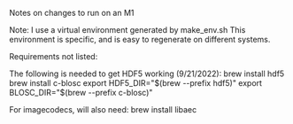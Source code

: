 Notes on changes to run on an M1

Note: I use a virtual environment generated by make_env.sh
This environment is specific, and is easy to regenerate on different systems. 

Requirements not listed:

The following is needed to get HDF5 working (9/21/2022):
brew install hdf5
brew install c-blosc
export HDF5_DIR="$(brew --prefix hdf5)"
export BLOSC_DIR="$(brew --prefix c-blosc)"

For imagecodecs, will also need:
brew install libaec
